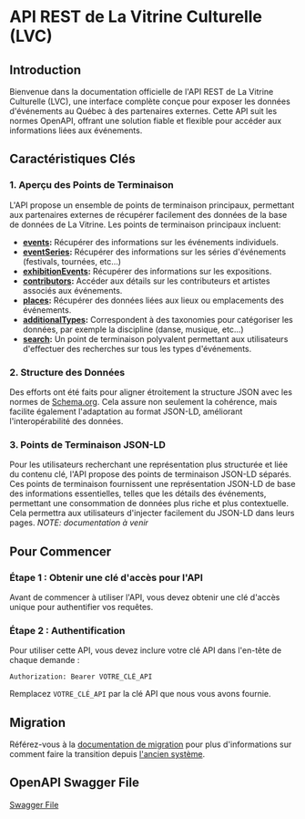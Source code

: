 # API REST de La Vitrine Culturelle (LVC)

## Introduction

Bienvenue dans la documentation officielle de l'API REST de La Vitrine Culturelle (LVC), une interface complète conçue pour exposer les données d'événements au Québec à des partenaires externes. Cette API suit les normes OpenAPI, offrant une solution fiable et flexible pour accéder aux informations liées aux événements.

## Caractéristiques Clés

### 1. Aperçu des Points de Terminaison

L'API propose un ensemble de points de terminaison principaux, permettant aux partenaires externes de récupérer facilement des données de la base de données de La Vitrine. Les points de terminaison principaux incluent:

- **[events](v1/events.md):** Récupérer des informations sur les événements individuels.
- **[eventSeries](v1/eventSeries.md):** Récupérer des informations sur les séries d'événements (festivals, tournées, etc...)
- **[exhibitionEvents](v1/exhibitionEvents.md):** Récupérer des informations sur les expositions.
- **[contributors](v1/contributors.md):** Accéder aux détails sur les contributeurs et artistes associés aux événements.
- **[places](v1/places.md):** Récupérer des données liées aux lieux ou emplacements des événements.
- **[additionalTypes](v1/additionalTypes.md):** Correspondent à des taxonomies pour catégoriser les données, par exemple la discipline (danse, musique, etc...)
- **[search](v1/search.md):** Un point de terminaison polyvalent permettant aux utilisateurs d'effectuer des recherches sur tous les types d'événements.

### 2. Structure des Données

Des efforts ont été faits pour aligner étroitement la structure JSON avec les normes de [Schema.org](https://www.schema.org/). Cela assure non seulement la cohérence, mais facilite également l'adaptation au format JSON-LD, améliorant l'interopérabilité des données.

### 3. Points de Terminaison JSON-LD

Pour les utilisateurs recherchant une représentation plus structurée et liée du contenu clé, l'API propose des points de terminaison JSON-LD séparés. Ces points de terminaison fournissent une représentation JSON-LD de base des informations essentielles, telles que les détails des événements, permettant une consommation de données plus riche et plus contextuelle. Cela permettra aux utilisateurs d'injecter facilement du JSON-LD dans leurs pages. _NOTE: documentation à venir_

## Pour Commencer

### Étape 1 : Obtenir une clé d'accès pour l'API

Avant de commencer à utiliser l'API, vous devez obtenir une clé d'accès unique pour authentifier vos requêtes.

### Étape 2 : Authentification

Pour utiliser cette API, vous devez inclure votre clé API dans l'en-tête de chaque demande :

```
Authorization: Bearer VOTRE_CLÉ_API
```

Remplacez `VOTRE_CLÉ_API` par la clé API que nous vous avons fournie.

## Migration

Référez-vous à la [documentation de migration](migration/migration.md) pour plus d'informations sur comment faire la transition depuis [l'ancien système](https://documentation.lavitrine.com/).

## OpenAPI Swagger File

[Swagger File](v1/swagger/swagger.yaml)   
